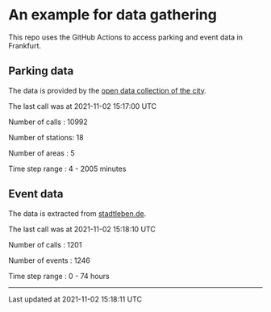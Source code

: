 # An example for data gathering

This repo uses the GitHub Actions to access parking and event data in Frankfurt.

## Parking data
The data is provided by the [open data collection of the city](https://www.offenedaten.frankfurt.de/).

The last call was at 2021-11-02 15:17:00 UTC

Number of calls   : 10992

Number of stations:    18

Number of areas   :     5

Time step range   :     4 -  2005 minutes


## Event data
The data is extracted from [stadtleben.de](https://stadtleben.de/frankfurt/).

The last call was at 2021-11-02 15:18:10 UTC

Number of calls   : 1201

Number of events  : 1246

Time step range   :    0 -   74 hours


----

Last updated at 2021-11-02 15:18:11 UTC
